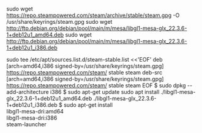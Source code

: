 sudo wget https://repo.steampowered.com/steam/archive/stable/steam.gpg -O /usr/share/keyrings/steam.gpg
sudo wget http://ftp.debian.org/debian/pool/main/m/mesa/libgl1-mesa-glx_22.3.6-1+deb12u1_amd64.deb 
sudo wget http://ftp.debian.org/debian/pool/main/m/mesa/libgl1-mesa-glx_22.3.6-1+deb12u1_i386.deb

sudo tee /etc/apt/sources.list.d/steam-stable.list <<'EOF'
deb [arch=amd64,i386 signed-by=/usr/share/keyrings/steam.gpg] https://repo.steampowered.com/steam/ stable steam
deb-src [arch=amd64,i386 signed-by=/usr/share/keyrings/steam.gpg] https://repo.steampowered.com/steam/ stable steam
EOF
$ sudo dpkg --add-architecture i386
$ sudo apt-get update
sudo apt install ./libgl1-mesa-glx_22.3.6-1+deb12u1_amd64.deb ./libgl1-mesa-glx_22.3.6-1+deb12u1_i386.deb
$ sudo apt-get install \
  libgl1-mesa-dri:amd64 \
  libgl1-mesa-dri:i386 \
  steam-launcher